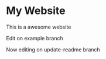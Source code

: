 # My Website

This is a awesome website

Edit on example branch

Now editing on update-readme branch
